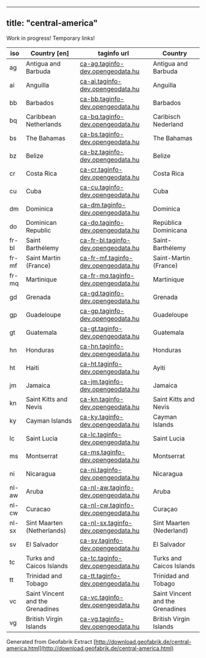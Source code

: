 
---
title: "central-america"
---

Work in progress!  Temporary links! 

iso             | Country [en]   | taginfo url    |  Country        
----------------|----------------|----------------| -------------
ag | Antigua and Barbuda  | [ca-ag.taginfo-dev.opengeodata.hu](http://ca-ag.taginfo-dev.opengeodata.hu) |   Antigua and Barbuda 
ai | Anguilla  | [ca-ai.taginfo-dev.opengeodata.hu](http://ca-ai.taginfo-dev.opengeodata.hu) |   Anguilla 
bb | Barbados  | [ca-bb.taginfo-dev.opengeodata.hu](http://ca-bb.taginfo-dev.opengeodata.hu) |   Barbados 
bq | Caribbean Netherlands  | [ca-bq.taginfo-dev.opengeodata.hu](http://ca-bq.taginfo-dev.opengeodata.hu) |   Caribisch Nederland 
bs | The Bahamas  | [ca-bs.taginfo-dev.opengeodata.hu](http://ca-bs.taginfo-dev.opengeodata.hu) |   The Bahamas 
bz | Belize  | [ca-bz.taginfo-dev.opengeodata.hu](http://ca-bz.taginfo-dev.opengeodata.hu) |   Belize 
cr | Costa Rica  | [ca-cr.taginfo-dev.opengeodata.hu](http://ca-cr.taginfo-dev.opengeodata.hu) |   Costa Rica 
cu | Cuba  | [ca-cu.taginfo-dev.opengeodata.hu](http://ca-cu.taginfo-dev.opengeodata.hu) |   Cuba 
dm | Dominica  | [ca-dm.taginfo-dev.opengeodata.hu](http://ca-dm.taginfo-dev.opengeodata.hu) |   Dominica 
do | Dominican Republic  | [ca-do.taginfo-dev.opengeodata.hu](http://ca-do.taginfo-dev.opengeodata.hu) |   República Dominicana 
fr-bl | Saint Barthélemy  | [ca-fr-bl.taginfo-dev.opengeodata.hu](http://ca-fr-bl.taginfo-dev.opengeodata.hu) |   Saint-Barthélemy 
fr-mf | Saint Martin (France)  | [ca-fr-mf.taginfo-dev.opengeodata.hu](http://ca-fr-mf.taginfo-dev.opengeodata.hu) |   Saint-Martin (France) 
fr-mq | Martinique  | [ca-fr-mq.taginfo-dev.opengeodata.hu](http://ca-fr-mq.taginfo-dev.opengeodata.hu) |   Martinique 
gd | Grenada  | [ca-gd.taginfo-dev.opengeodata.hu](http://ca-gd.taginfo-dev.opengeodata.hu) |   Grenada 
gp | Guadeloupe  | [ca-gp.taginfo-dev.opengeodata.hu](http://ca-gp.taginfo-dev.opengeodata.hu) |   Guadeloupe 
gt | Guatemala  | [ca-gt.taginfo-dev.opengeodata.hu](http://ca-gt.taginfo-dev.opengeodata.hu) |   Guatemala 
hn | Honduras  | [ca-hn.taginfo-dev.opengeodata.hu](http://ca-hn.taginfo-dev.opengeodata.hu) |   Honduras 
ht | Haiti  | [ca-ht.taginfo-dev.opengeodata.hu](http://ca-ht.taginfo-dev.opengeodata.hu) |   Ayiti 
jm | Jamaica  | [ca-jm.taginfo-dev.opengeodata.hu](http://ca-jm.taginfo-dev.opengeodata.hu) |   Jamaica 
kn | Saint Kitts and Nevis  | [ca-kn.taginfo-dev.opengeodata.hu](http://ca-kn.taginfo-dev.opengeodata.hu) |   Saint Kitts and Nevis 
ky | Cayman Islands  | [ca-ky.taginfo-dev.opengeodata.hu](http://ca-ky.taginfo-dev.opengeodata.hu) |   Cayman Islands 
lc | Saint Lucia  | [ca-lc.taginfo-dev.opengeodata.hu](http://ca-lc.taginfo-dev.opengeodata.hu) |   Saint Lucia 
ms | Montserrat  | [ca-ms.taginfo-dev.opengeodata.hu](http://ca-ms.taginfo-dev.opengeodata.hu) |   Montserrat 
ni | Nicaragua  | [ca-ni.taginfo-dev.opengeodata.hu](http://ca-ni.taginfo-dev.opengeodata.hu) |   Nicaragua 
nl-aw | Aruba  | [ca-nl-aw.taginfo-dev.opengeodata.hu](http://ca-nl-aw.taginfo-dev.opengeodata.hu) |   Aruba 
nl-cw | Curacao  | [ca-nl-cw.taginfo-dev.opengeodata.hu](http://ca-nl-cw.taginfo-dev.opengeodata.hu) |   Curaçao 
nl-sx | Sint Maarten (Netherlands)  | [ca-nl-sx.taginfo-dev.opengeodata.hu](http://ca-nl-sx.taginfo-dev.opengeodata.hu) |   Sint Maarten (Nederland) 
sv | El Salvador  | [ca-sv.taginfo-dev.opengeodata.hu](http://ca-sv.taginfo-dev.opengeodata.hu) |   El Salvador 
tc | Turks and Caicos Islands  | [ca-tc.taginfo-dev.opengeodata.hu](http://ca-tc.taginfo-dev.opengeodata.hu) |   Turks and Caicos Islands 
tt | Trinidad and Tobago  | [ca-tt.taginfo-dev.opengeodata.hu](http://ca-tt.taginfo-dev.opengeodata.hu) |   Trinidad and Tobago 
vc | Saint Vincent and the Grenadines  | [ca-vc.taginfo-dev.opengeodata.hu](http://ca-vc.taginfo-dev.opengeodata.hu) |   Saint Vincent and the Grenadines 
vg | British Virgin Islands  | [ca-vg.taginfo-dev.opengeodata.hu](http://ca-vg.taginfo-dev.opengeodata.hu) |   British Virgin Islands 


Generated from Geofabrik Extract [http://download.geofabrik.de/central-america.html](http://download.geofabrik.de/central-america.html)